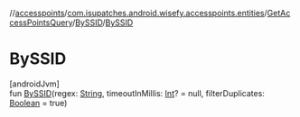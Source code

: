 //[accesspoints](../../../../index.md)/[com.isupatches.android.wisefy.accesspoints.entities](../../index.md)/[GetAccessPointsQuery](../index.md)/[BySSID](index.md)/[BySSID](-by-s-s-i-d.md)

# BySSID

[androidJvm]\
fun [BySSID](-by-s-s-i-d.md)(regex: [String](https://kotlinlang.org/api/latest/jvm/stdlib/kotlin/-string/index.html), timeoutInMillis: [Int](https://kotlinlang.org/api/latest/jvm/stdlib/kotlin/-int/index.html)? = null, filterDuplicates: [Boolean](https://kotlinlang.org/api/latest/jvm/stdlib/kotlin/-boolean/index.html) = true)
